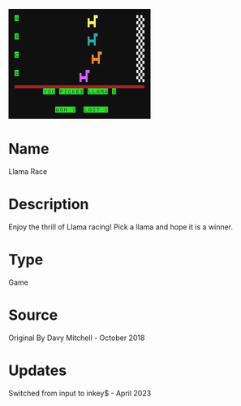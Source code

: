 ![Llama Race](screenshot.png)

# Name
Llama Race

# Description
Enjoy the thrill of Llama racing!
Pick a llama and hope it is a winner.

# Type
Game

# Source
Original By Davy Mitchell - October 2018

# Updates
Switched from input to inkey$ - April 2023
